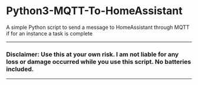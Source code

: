 # Python3-MQTT-To-HomeAssistant
A simple Python script to send a message to HomeAssistant through MQTT if for an instance a task is complete

----

### Disclaimer: Use this at your own risk. I am not liable for any loss or damage occurred while you use this script. No batteries included.  

----
